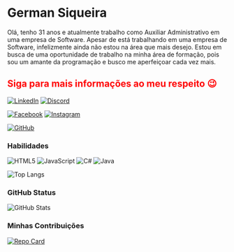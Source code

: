 
# **German Siqueira** 



  Olá, tenho 31 anos e atualmente trabalho como Auxiliar Administrativo em uma empresa de  Software. Apesar de está trabalhando em uma empresa de Software, infelizmente ainda não estou na área que mais desejo. 
 Estou em busca de uma oportunidade de trabalho na minha área de formação, pois sou um amante da programação e busco me aperfeiçoar cada vez mais.

 
 





## **<span style="color:red">Siga para mais informações ao meu respeito 😉</span>**
 [![LinkedIn](https://img.shields.io/badge/LinkedIn-000?style=for-the-badge&logo=linkedin&logoColor=0E76A8)](https://www.linkedin.com/in/german-siqueira-a43b6a235/)
 [![Discord](https://img.shields.io/badge/Discord-000?style=for-the-badge&logo=discord)](https://www.discord.com/in/@german3092/)

 [![Facebook](https://img.shields.io/badge/Facebook-000?style=for-the-badge&logo=facebook)](https://www.facebook.com/german.siqueira/)
[![Instagram](https://img.shields.io/badge/Instagram-000?style=for-the-badge&logo=instagram)](https://www.instagram.com/german_siqueira/)

[![GitHub](https://img.shields.io/badge/GitHub-000?style=for-the-badge&logo=github&logoColor=fff)](https://github.com/german3029) 

### **Habilidades**

![HTML5](https://img.shields.io/badge/HTML5-000?style=for-the-badge&logo=html5)
![JavaScript](https://img.shields.io/badge/JavaScript-000?style=for-the-badge&logo=javascript)
![C#](https://img.shields.io/badge/C%23-000?style=for-the-badge&logo=c-sharp&logoColor=823085)
![Java](https://img.shields.io/badge/Java-000?style=for-the-badge&logo=java)

![Top Langs](https://github-readme-stats-git-masterrstaa-rickstaa.vercel.app/api/top-langs/?username=german3029&layout=compact&bg_color=000&border_color=30A3DC&title_color=E94D5F&text_color=FFF)


### **GitHub Status**

![GitHub Stats](https://github-readme-stats.vercel.app/api?username=german3029&theme=transparent&bg_color=000&border_color=30A3DC&show_icons=true&icon_color=30A3DC&title_color=E94D5F&text_color=FFF)



### **Minhas Contribuições**

[![Repo Card](https://github-readme-stats.vercel.app/api/pin/?username=SEUUSERNAME&repo=SEUREPOSITORIO&bg_color=000&border_color=30A3DC&show_icons=true&icon_color=30A3DC&title_color=E94D5F&text_color=FFF)](https://github.com/german3029/dio-lab-open-source)

